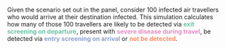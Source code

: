 <br/>
Given the scenario set out in the panel, consider 100 infected air travellers who would arrive at their destination infected. This simulation calculates how many of those 100 travellers are likely to be detected via <b><span style="color:#66C2A5"> exit screening on departure</span></b>, present with <b><span style="color:#E78AC3">severe disease during travel</span></b>, be detected via <b><span style="color:#8DA0CB">entry screening on arrival</span></b> or <b><span style="color:#FC8D62">not be detected</span></b>.
<br/><br/>



